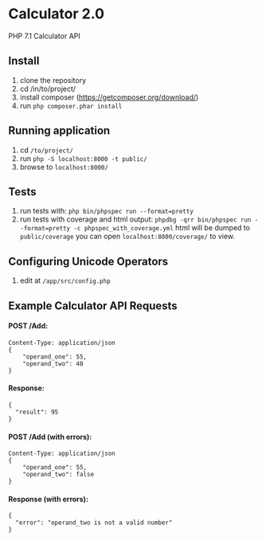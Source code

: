 # Calculator 2.0
PHP 7.1 Calculator API

## Install
1. clone the repository
2. cd /in/to/project/
3. install composer (https://getcomposer.org/download/)
4. run ```php composer.phar install```

## Running application
1. cd ```/to/project/```
2. run ```php -S localhost:8000 -t public/```
3. browse to ```localhost:8000/```

## Tests
1. run tests with: ```php bin/phpspec run --format=pretty```
2. run tests with coverage and html output: ```phpdbg -qrr bin/phpspec run --format=pretty -c phpspec_with_coverage.yml``` html will be dumped to ```public/coverage``` you can open ```localhost:8000/coverage/``` to view.

## Configuring Unicode Operators
1. edit at ```/app/src/config.php```

## Example Calculator API Requests
#### POST /Add:
```
Content-Type: application/json
{
    "operand_one": 55,
    "operand_two": 40
}
```

#### Response:
```
{
  "result": 95
}
```

#### POST /Add (with errors):
```
Content-Type: application/json
{
    "operand_one": 55,
    "operand_two": false
}
```


#### Response (with errors):

```
{
  "error": "operand_two is not a valid number"
}
```
